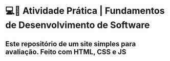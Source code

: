 # 💻💯 Atividade Prática | Fundamentos de Desenvolvimento de Software

## Este repositório de um site simples para avaliação. Feito com HTML, CSS e JS
